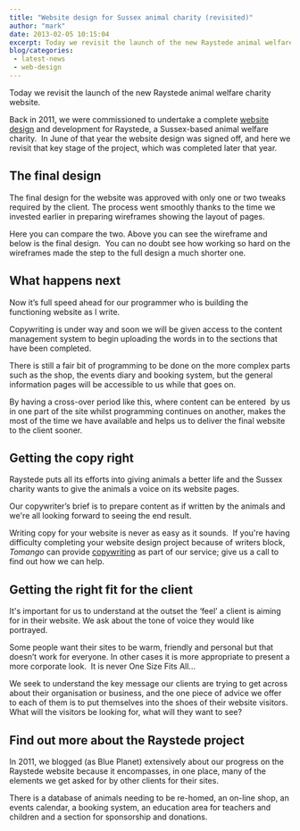 ```yaml
---
title: "Website design for Sussex animal charity (revisited)"
author: "mark"
date: 2013-02-05 10:15:04
excerpt: Today we revisit the launch of the new Raystede animal welfare charity website.
blog/categories: 
 - latest-news
 - web-design
---
```


Today we revisit the launch of the new Raystede animal welfare charity website.

Back in 2011, we were commissioned to undertake a complete [website design](http://www.tomango.co.uk/creates/web/design/) and development for Raystede, a Sussex-based animal welfare charity.  In June of that year the website design was signed off, and here we revisit that key stage of the project, which was completed later that year.

## The final design

The final design for the website was approved with only one or two tweaks required by the client. The process went smoothly thanks to the time we invested earlier in preparing wireframes showing the layout of pages.

Here you can compare the two. Above you can see the wireframe and below is the final design.  You can no doubt see how working so hard on the wireframes made the step to the full design a much shorter one.

## What happens next

Now it’s full speed ahead for our programmer who is building the functioning website as I write.

Copywriting is under way and soon we will be given access to the content management system to begin uploading the words in to the sections that have been completed.

There is still a fair bit of programming to be done on the more complex parts such as the shop, the events diary and booking system, but the general information pages will be accessible to us while that goes on.

By having a cross-over period like this, where content can be entered  by us in one part of the site whilst programming continues on another, makes the most of the time we have available and helps us to deliver the final website to the client sooner.

## Getting the copy right

Raystede puts all its efforts into giving animals a better life and the Sussex charity wants to give the animals a voice on its website pages.

Our copywriter’s brief is to prepare content as if written by the animals and we're all looking forward to seeing the end result.

Writing copy for your website is never as easy as it sounds.  If you're having difficulty completing your website design project because of writers block, *Tomango* can provide [copywriting](http://www.tomango.co.uk/creates/online-marketing/content-creation-copywriting/) as part of our service; give us a call to find out how we can help.

## Getting the right fit for the client

It's important for us to understand at the outset the ‘feel’ a client is aiming for in their website. We ask about the tone of voice they would like portrayed.

Some people want their sites to be warm, friendly and personal but that doesn’t work for everyone. In other cases it is more appropriate to present a more corporate look.  It is never One Size Fits All...

We seek to understand the key message our clients are trying to get across about their organisation or business, and the one piece of advice we offer to each of them is to put themselves into the shoes of their website visitors. What will the visitors be looking for, what will they want to see?

## Find out more about the Raystede project

In 2011, we blogged (as Blue Planet) extensively about our progress on the Raystede website because it encompasses, in one place, many of the elements we get asked for by other clients for their sites.

There is a database of animals needing to be re-homed, an on-line shop, an events calendar, a booking system, an education area for teachers and children and a section for sponsorship and donations.


